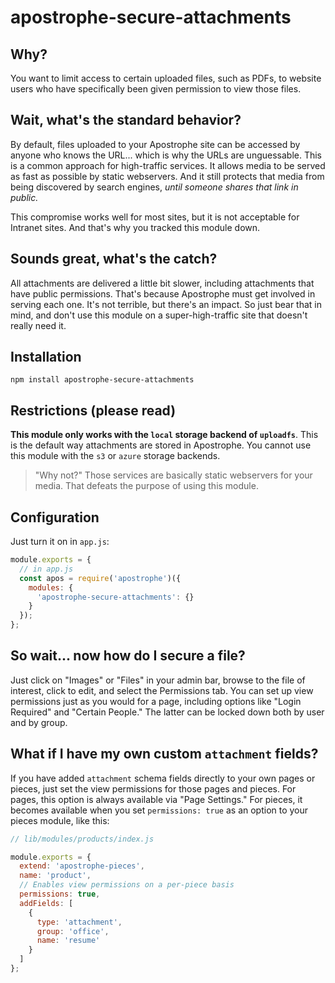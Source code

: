 # apostrophe-secure-attachments

## Why?

You want to limit access to certain uploaded files, such as PDFs, to 
website users who have specifically been given permission to view
those files.

## Wait, what's the standard behavior?

By default, files uploaded to your Apostrophe site can be accessed
by anyone who knows the URL... which is why the URLs are unguessable.
This is a common approach for high-traffic services. It allows media
to be served as fast as possible by static webservers. And it still
protects that media from being discovered by search engines, *until
someone shares that link in public.* 

This compromise works well for most sites, but it is not acceptable
for Intranet sites. And that's why you tracked this module down.

## Sounds great, what's the catch?

All attachments are delivered a little bit slower, including attachments
that have public permissions. That's because Apostrophe must get
involved in serving each one. It's not terrible, but there's an impact.
So just bear that in mind, and don't use this module on a super-high-traffic
site that doesn't really need it.

## Installation

```
npm install apostrophe-secure-attachments
```

## Restrictions (**please read**)

**This module only works with the `local` storage backend of `uploadfs`**.
This is the default way attachments are stored in Apostrophe. You cannot
use this module with the `s3` or `azure` storage backends.

> "Why not?" Those services are basically static webservers for your media.
That defeats the purpose of using this module.

## Configuration

Just turn it on in `app.js`:

```javascript
module.exports = {
  // in app.js
  const apos = require('apostrophe')({
    modules: {
      'apostrophe-secure-attachments': {}
    }
  });
};
```

## So wait... now how do I secure a file?

Just click on "Images" or "Files" in your admin bar, browse to the 
file of interest, click to edit, and select the Permissions tab. You can
set up view permissions just as you would for a page, including options
like "Login Required" and "Certain People." The latter can be locked down
both by user and by group.

## What if I have my own custom `attachment` fields?

If you have added `attachment` schema fields directly to your own pages
or pieces, just set the view permissions for those pages and pieces.
For pages, this option is always available via "Page Settings." For
pieces, it becomes available when you set `permissions: true` as
an option to your pieces module, like this:

```javascript
// lib/modules/products/index.js

module.exports = {
  extend: 'apostrophe-pieces',
  name: 'product',
  // Enables view permissions on a per-piece basis
  permissions: true,
  addFields: [
    {
      type: 'attachment',
      group: 'office',
      name: 'resume'
    }
  ]
};
```

